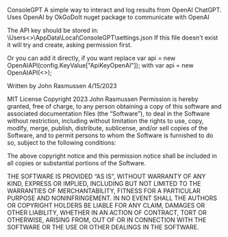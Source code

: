 ConsoleGPT
A simple way to interact and log results from OpenAI ChatGPT.
Uses OpenAI by OkGoDoIt nuget package to communicate with OpenAI

The API key should be stored in:
\Users\<<user>>\AppData\Local\ConsoleGPT\settings.json
If this file doesn't exist it will try and create, asking permission first.

Or you can add it directly, if you want replace
var api = new OpenAIAPI(config.KeyValue["ApiKeyOpenAI"]);
with
var api = new OpenAIAPI(<<your key>>);

Written by John Rasmussen 4/15/2023 

MIT License 
Copyright 2023 John Rasmussen
Permission is hereby granted, free of charge, to any person obtaining a copy of this software and associated documentation
files (the “Software”), to deal in the Software without restriction, including without limitation the rights to use, copy,
modify, merge, publish, distribute, sublicense, and/or sell copies of the Software, and to permit persons to whom the Software
is furnished to do so, subject to the following conditions:

The above copyright notice and this permission notice shall be included in all copies or substantial portions of the Software.

THE SOFTWARE IS PROVIDED “AS IS”, WITHOUT WARRANTY OF ANY KIND, EXPRESS OR IMPLIED, INCLUDING BUT NOT LIMITED TO THE WARRANTIES
OF MERCHANTABILITY, FITNESS FOR A PARTICULAR PURPOSE AND NONINFRINGEMENT. IN NO EVENT SHALL THE AUTHORS OR COPYRIGHT HOLDERS
BE LIABLE FOR ANY CLAIM, DAMAGES OR OTHER LIABILITY, WHETHER IN AN ACTION OF CONTRACT, TORT OR OTHERWISE, ARISING FROM, OUT OF
OR IN CONNECTION WITH THE SOFTWARE OR THE USE OR OTHER DEALINGS IN THE SOFTWARE.
